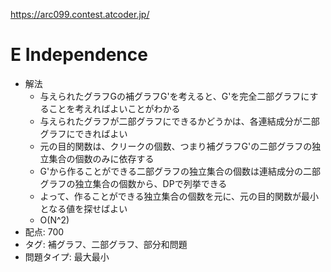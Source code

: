https://arc099.contest.atcoder.jp/

# E Independence

- 解法
    - 与えられたグラフGの補グラフG'を考えると、G'を完全二部グラフにすることを考えればよいことがわかる
    - 与えられたグラフが二部グラフにできるかどうかは、各連結成分が二部グラフにできればよい
    - 元の目的関数は、クリークの個数、つまり補グラフG'の二部グラフの独立集合の個数のみに依存する
    - G'から作ることができる二部グラフの独立集合の個数は連結成分の二部グラフの独立集合の個数から、DPで列挙できる
    - よって、作ることができる独立集合の個数を元に、元の目的関数が最小となる値を探せばよい
    - O(N^2)
- 配点: 700
- タグ: 補グラフ、二部グラフ、部分和問題
- 問題タイプ: 最大最小
